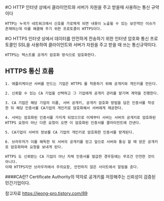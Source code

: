 #○ HTTP
    인터넷 상에서 클라이언트와 서버가 자원을 주고 받을때 사용하는 통신 규약이다

    HTTP는 누국가 네트워크에서 신호를 가로채게 되면 내용이 노출될 수 있는 보안적인 이슈가 존재하는데 이를 해결해 주기 위한 프로토콜이 HTTPS이다.

#○ HTTPS
    인터넷 상에서 데이터를 안전하게 전송하기 위한 인터넷 암호화 통신 프로토콜인 SSL을 사용하여 클라이언트와 서버가 자원을 주고 받을 때 쓰는 통신규약이다.

    HTTPS는 텍스트를 공개키 암호화 방식으로 암호화한다.


## HTTPS 통신 흐름

    1. 애플리케이션 서버를 만드는 기업은 HTTPS 를 적용하기 위해 공개키와 개인키를 만든다.

    2. 신뢰할 수 있는 CA 기업을 선택하고 그 기업에게 공개키 관리를 맡기며 계약을 진행한다.
    
    3. CA 기업은 해당 기업의 이름, 서버 공개키, 공개키 암호화 방법을 담은 인증서를 작성 한 뒤 해당 인증서를 CA기업의 개인키로 암호화해서 서버에게 제공한다.

    4. 서버는 암호화된 인증서를 가지게 되었으므로 이제부터 서버는 서버의 공개키로 암호화된 HTTPS 요청이 아닌 다른 요청이 오면 이 암호화된 인증서를 클라이언트에 건넨다.

    5. CA기업이 서버의 정보를 CA 기업의 개인키로 암호화한 인증서를 받게된다.

    6. 브라우저가 이를 해독한 뒤 서버의 공개키를 얻고 앞으로 서버와 통싱 할 때 얻은 공개키로 암호화하여 요청을 보내게 된다.

    HTTPS 도 신뢰받는 CA 기업이 아닌 자체 인증서를 발급한 경우등에는 무조건 안전한 것이 아니다.
    이때 HTTPS지만 브라우저에서 주의요함, 안전하지 않은 사이트에서 알림을 준다.
####CA란?
    Certificate Authority의 약자로 공개키를 저장해주는 신뢰성이 검증된 민간기업이다.

참고자료 
https://jeong-pro.tistory.com/89